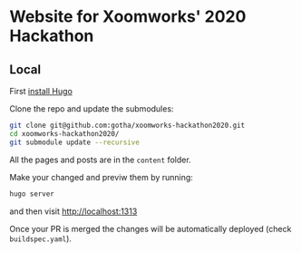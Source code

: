 # Website for Xoomworks' 2020 Hackathon

## Local  

First [install Hugo](https://gohugo.io/getting-started/installing/)

Clone the repo and update the submodules:

```sh
git clone git@github.com:gotha/xoomworks-hackathon2020.git
cd xoomworks-hackathon2020/
git submodule update --recursive
```

All the pages and posts are in the `content` folder.

Make your changed and previw them by running:

```sh
hugo server
```

and then visit [http://localhost:1313](http://localhost:1313)

Once your PR is merged the changes will be automatically deployed (check `buildspec.yaml`).
